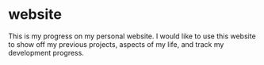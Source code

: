 # website
This is my progress on my personal website. I would like to use this website to show off my previous projects, aspects of my life, and track my development progress.
